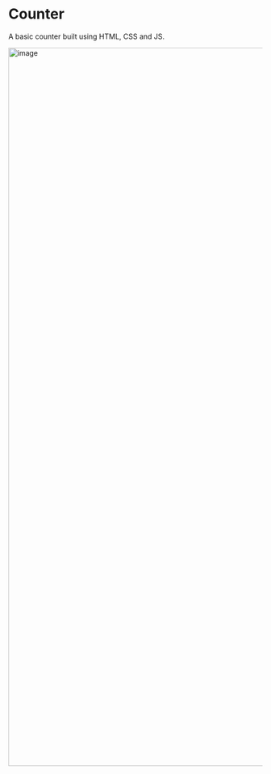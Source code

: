# Counter
A basic counter built using HTML, CSS and JS.

<img width="1424" alt="image" src="https://github.com/stephenkettley/counter/assets/109079565/8b8eb9c0-7a4e-4ab8-a325-f3c2c413433f">

